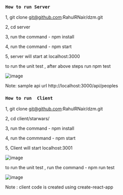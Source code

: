 ### `How to run Server`

1, git clone git@github.com:RahulRNair/dzm.git

2, cd server

3, run the command - npm install

4, run the command - npm start

5, server will start at localhost:3000

to run the unit test , after above steps run npm test

![image](https://user-images.githubusercontent.com/6522722/200278518-cc71993d-44ff-48f2-822c-27400288756b.png)


Note: sample api url http://localhost:3000/api/peoples

### `How to run  Client`

1, git clone git@github.com:RahulRNair/dzm.git

2, cd client/starwars/

3, run the command -  npm install

4, run the commmand - npm start

5, Client will start localhost:3001

![image](https://user-images.githubusercontent.com/6522722/200279840-9b390acf-1022-44fc-bf06-7b7869f34797.png)


to run the unit test , run the command - npm run test

![image](https://user-images.githubusercontent.com/6522722/200279772-f248cdd9-08c9-4004-88b8-80c9f8e43790.png)

Note : client code is created using create-react-app

